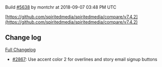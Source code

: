 Build [#5638](https://circleci.com/gh/spiritedmedia/spiritedmedia/5638) by montchr at 2018-09-07 03:48 PM UTC

[https://github.com/spiritedmedia/spiritedmedia/compare/v7.4.2](https://github.com/spiritedmedia/spiritedmedia/compare/v7.4.2)
## Change log
[Full Changelog](git@github.com:spiritedmedia/spiritedmedia.git/compare/v7.4.1...v7.4.2)

 - [#2867](git@github.com:spiritedmedia/spiritedmedia.git/pull/2867): Use accent color 2 for overlines and story email signup buttons
